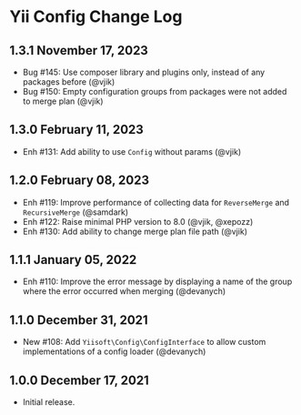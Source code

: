 # Yii Config Change Log

## 1.3.1 November 17, 2023

- Bug #145: Use composer library and plugins only, instead of any packages before (@vjik)
- Bug #150: Empty configuration groups from packages were not added to merge plan (@vjik)

## 1.3.0 February 11, 2023

- Enh #131: Add ability to use `Config` without params (@vjik)

## 1.2.0 February 08, 2023

- Enh #119: Improve performance of collecting data for `ReverseMerge` and `RecursiveMerge` (@samdark)
- Enh #122: Raise minimal PHP version to 8.0 (@vjik, @xepozz)
- Enh #130: Add ability to change merge plan file path (@vjik)

## 1.1.1 January 05, 2022

- Enh #110: Improve the error message by displaying a name of the group where the error occurred when merging (@devanych)

## 1.1.0 December 31, 2021

- New #108: Add `Yiisoft\Config\ConfigInterface` to allow custom implementations of a config loader (@devanych)

## 1.0.0 December 17, 2021

- Initial release.
